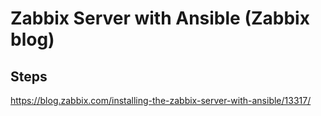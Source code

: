 # Zabbix Server with Ansible (Zabbix blog)

## Steps

https://blog.zabbix.com/installing-the-zabbix-server-with-ansible/13317/
